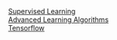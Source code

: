 [Supervised Learning](supervised-learning/)\
[Advanced Learning Algorithms](advanced-learning-algorithms/)\
[Tensorflow](tensorflow.md)
